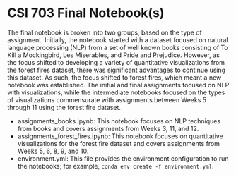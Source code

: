 # CSI 703 Final Notebook(s)

The final notebook is broken into two groups, based on the type of assignment.  Initially, the notebook started with a dataset focused on natural language processing (NLP) from a set of well known books consisting of To Kill a Mockingbird, Les Miserables, and Pride and Prejudice.  However, as the focus shifted to developing a variety of quantitative visualizations from the forest fires dataset, there was significant advantages to continue using this dataset.  As such, the focus shifted to forest fires, which meant a new notebook was established.  The initial and final assignments focused on NLP with visualizations, while the intermediate notebooks focused on the types of visualizations commensurate with assignments between Weeks 5 through 11 using the forest fire dataset.

- assignments_books.ipynb: This notebook focuses on NLP techniques from books and covers assignments from Weeks 3, 11, and 12.
- assignments_forest_fires.ipynb: This notebook focuses on quantitative visualizations for the forest fire dataset and covers assignments from Weeks 5, 6, 8, 9, and 10.
- environment.yml: This file provides the environment configuration to run the notebooks; for example, `conda env create -f environment.yml`.